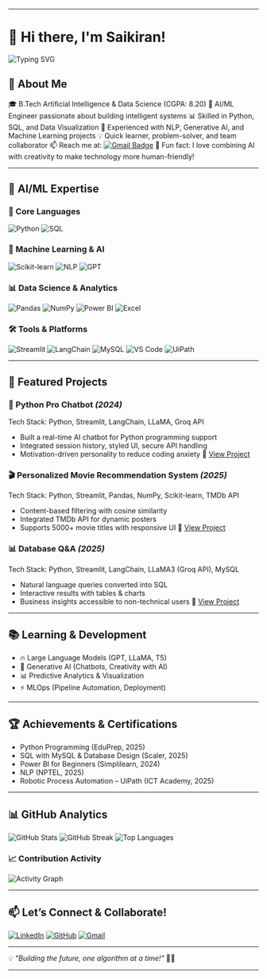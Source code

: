 

---

# 👋 Hi there, I'm Saikiran!

![Typing SVG](https://readme-typing-svg.herokuapp.com?size=22\&duration=4000\&color=1ABC9C\&lines=AI%2FML+Engineer;Data+Science+Enthusiast;Generative+AI+Explorer)

## 🧠 About Me

🎓 B.Tech Artificial Intelligence & Data Science (CGPA: 8.20)
🤖 AI/ML Engineer passionate about building intelligent systems
📊 Skilled in Python, SQL, and Data Visualization
🚀 Experienced with NLP, Generative AI, and Machine Learning projects
💡 Quick learner, problem-solver, and team collaborator
📫 Reach me at: [![Gmail Badge](https://img.shields.io/badge/-segarsaikiran11071%40gmail.com-c14438?style=flat\&logo=Gmail\&logoColor=white)](mailto:segarsaikiran11071@gmail.com)
🌟 Fun fact: I love combining AI with creativity to make technology more human-friendly!

---

## 🔬 AI/ML Expertise

### 🐍 Core Languages

![Python](https://img.shields.io/badge/Python-3776AB?style=flat\&logo=python\&logoColor=white)
![SQL](https://img.shields.io/badge/SQL-003B57?style=flat\&logo=databricks\&logoColor=white)

### 🧠 Machine Learning & AI

![Scikit-learn](https://img.shields.io/badge/Scikit--learn-F7931E?style=flat\&logo=scikitlearn\&logoColor=white)
![NLP](https://img.shields.io/badge/NLP-00A98F?style=flat\&logo=semantic-web\&logoColor=white)
![GPT](https://img.shields.io/badge/GPT%20Models-8A2BE2?style=flat\&logo=openai\&logoColor=white)

### 📊 Data Science & Analytics

![Pandas](https://img.shields.io/badge/Pandas-150458?style=flat\&logo=pandas\&logoColor=white)
![NumPy](https://img.shields.io/badge/NumPy-013243?style=flat\&logo=numpy\&logoColor=white)
![Power BI](https://img.shields.io/badge/Power%20BI-F2C811?style=flat\&logo=powerbi\&logoColor=black)
![Excel](https://img.shields.io/badge/Excel-217346?style=flat\&logo=microsoft-excel\&logoColor=white)

### 🛠️ Tools & Platforms

![Streamlit](https://img.shields.io/badge/Streamlit-FF4B4B?style=flat\&logo=streamlit\&logoColor=white)
![LangChain](https://img.shields.io/badge/LangChain-005571?style=flat\&logo=chainlink\&logoColor=white)
![MySQL](https://img.shields.io/badge/MySQL-4479A1?style=flat\&logo=mysql\&logoColor=white)
![VS Code](https://img.shields.io/badge/VS%20Code-007ACC?style=flat\&logo=visualstudiocode\&logoColor=white)
![UiPath](https://img.shields.io/badge/UiPath-FF6C37?style=flat\&logo=uipath\&logoColor=white)

---

## 🚀 Featured Projects

### 🤖 Python Pro Chatbot *(2024)*

Tech Stack: Python, Streamlit, LangChain, LLaMA, Groq API

* Built a real-time AI chatbot for Python programming support
* Integrated session history, styled UI, secure API handling
* Motivation-driven personality to reduce coding anxiety
  🔗 [View Project](https://github.com/saikiran-18/Python-Pro-Chatbot)

### 🎬 Personalized Movie Recommendation System *(2025)*

Tech Stack: Python, Streamlit, Pandas, NumPy, Scikit-learn, TMDb API

* Content-based filtering with cosine similarity
* Integrated TMDb API for dynamic posters
* Supports 5000+ movie titles with responsive UI
  🔗 [View Project](https://github.com/saikiran-18/Movie-Recommendation-System)

### 📊 Database Q&A *(2025)*

Tech Stack: Python, Streamlit, LangChain, LLaMA3 (Groq API), MySQL

* Natural language queries converted into SQL
* Interactive results with tables & charts
* Business insights accessible to non-technical users
  🔗 [View Project](https://github.com/saikiran-18/Database-QA)

---



## 📚 Learning & Development

* 🔥 Large Language Models (GPT, LLaMA, T5)
* 🌟 Generative AI (Chatbots, Creativity with AI)
* 📊 Predictive Analytics & Visualization
* ⚡ MLOps (Pipeline Automation, Deployment)

---

## 🏆 Achievements & Certifications

* Python Programming (EduPrep, 2025)
* SQL with MySQL & Database Design (Scaler, 2025)
* Power BI for Beginners (Simplilearn, 2024)
* NLP (NPTEL, 2025)
* Robotic Process Automation – UiPath (ICT Academy, 2025)

---

## 📊 GitHub Analytics

![GitHub Stats](https://github-readme-stats.vercel.app/api?username=saikiran-18\&show_icons=true\&theme=tokyonight)
![GitHub Streak](https://github-readme-streak-stats.herokuapp.com?user=saikiran-18\&theme=tokyonight\&hide_border=false)
![Top Languages](https://github-readme-stats.vercel.app/api/top-langs/?username=saikiran-18\&layout=compact\&theme=tokyonight)



### 📈 Contribution Activity

![Activity Graph](https://github-readme-activity-graph.vercel.app/graph?username=saikiran-18\&bg_color=0D1117\&color=1abc9c\&line=1abc9c\&point=FFFFFF\&hide_border=true)

---

## 📫 Let’s Connect & Collaborate!

[![LinkedIn](https://img.shields.io/badge/LinkedIn-0A66C2?style=flat\&logo=linkedin\&logoColor=white)](https://www.linkedin.com/in/saikiran-k-832533264/)
[![GitHub](https://img.shields.io/badge/GitHub-181717?style=flat\&logo=github\&logoColor=white)](https://github.com/saikiran-18)
[![Gmail](https://img.shields.io/badge/Gmail-D14836?style=flat\&logo=gmail\&logoColor=white)](mailto:segarsaikiran11071@gmail.com)

---

💡 *"Building the future, one algorithm at a time!"* 🤖✨

---


